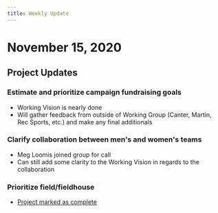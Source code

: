 ```yaml
---
title: Weekly Update
---
```

# November 15, 2020

## Project Updates
### Estimate and prioritize campaign fundraising goals
- Working Vision is nearly done
- Will gather feedback from outside of Working Group (Canter, Martin, Rec Sports, etc.) and make any final additionals

### Clarify collaboration between men's and women's teams
- Meg Loomis joined group for call
- Can still add some clarity to the Working Vision in regards to the collaboration

### Prioritize field/fieldhouse
- [Project marked as complete](../completed.md)
